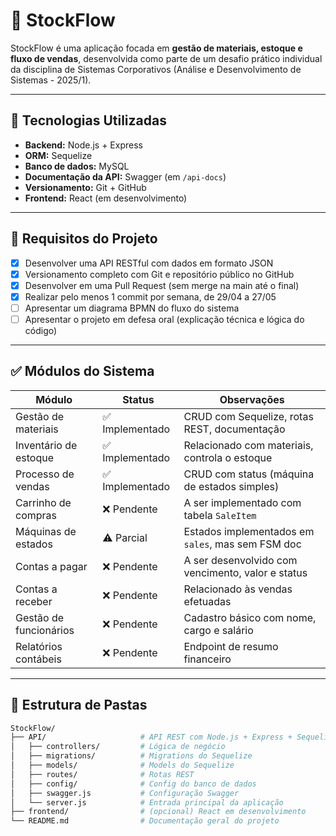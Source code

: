 # 🛒 StockFlow

StockFlow é uma aplicação focada em **gestão de materiais, estoque e fluxo de vendas**, desenvolvida como parte de um desafio prático individual da disciplina de Sistemas Corporativos (Análise e Desenvolvimento de Sistemas - 2025/1).

---

## 🚀 Tecnologias Utilizadas

- **Backend:** Node.js + Express
- **ORM:** Sequelize
- **Banco de dados:** MySQL
- **Documentação da API:** Swagger (em `/api-docs`)
- **Versionamento:** Git + GitHub
- **Frontend:** React (em desenvolvimento)

---

## 📌 Requisitos do Projeto

- [x] Desenvolver uma API RESTful com dados em formato JSON
- [x] Versionamento completo com Git e repositório público no GitHub
- [x] Desenvolver em uma Pull Request (sem merge na main até o final)
- [x] Realizar pelo menos 1 commit por semana, de 29/04 a 27/05
- [ ] Apresentar um diagrama BPMN do fluxo do sistema
- [ ] Apresentar o projeto em defesa oral (explicação técnica e lógica do código)

---

## ✅ Módulos do Sistema

| Módulo                    | Status           | Observações                                        |
|--------------------------|------------------|----------------------------------------------------|
| Gestão de materiais      | ✅ Implementado   | CRUD com Sequelize, rotas REST, documentação       |
| Inventário de estoque    | ✅ Implementado   | Relacionado com materiais, controla o estoque      |
| Processo de vendas       | ✅ Implementado   | CRUD com status (máquina de estados simples)       |
| Carrinho de compras      | ❌ Pendente       | A ser implementado com tabela `SaleItem`           |
| Máquinas de estados      | ⚠️ Parcial        | Estados implementados em `sales`, mas sem FSM doc  |
| Contas a pagar           | ❌ Pendente       | A ser desenvolvido com vencimento, valor e status  |
| Contas a receber         | ❌ Pendente       | Relacionado às vendas efetuadas                    |
| Gestão de funcionários   | ❌ Pendente       | Cadastro básico com nome, cargo e salário          |
| Relatórios contábeis     | ❌ Pendente       | Endpoint de resumo financeiro                      |

---

## 📁 Estrutura de Pastas

```bash
StockFlow/
├── API/                     # API REST com Node.js + Express + Sequelize
│   ├── controllers/         # Lógica de negócio
│   ├── migrations/          # Migrations do Sequelize
│   ├── models/              # Models do Sequelize
│   ├── routes/              # Rotas REST
│   ├── config/              # Config do banco de dados
│   ├── swagger.js           # Configuração Swagger
│   └── server.js            # Entrada principal da aplicação
├── frontend/                # (opcional) React em desenvolvimento
└── README.md                # Documentação geral do projeto
